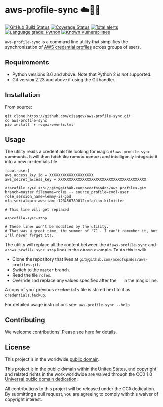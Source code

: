 # aws-profile-sync ☁️🧻🚰 #

[![GitHub Build Status](https://github.com/cisagov/aws-profile-sync/workflows/build/badge.svg)](https://github.com/cisagov/aws-profile-sync/actions)
[![Coverage Status](https://coveralls.io/repos/github/cisagov/aws-profile-sync/badge.svg?branch=develop)](https://coveralls.io/github/cisagov/aws-profile-sync?branch=develop)
[![Total alerts](https://img.shields.io/lgtm/alerts/g/cisagov/aws-profile-sync.svg?logo=lgtm&logoWidth=18)](https://lgtm.com/projects/g/cisagov/aws-profile-sync/alerts/)
[![Language grade: Python](https://img.shields.io/lgtm/grade/python/g/cisagov/aws-profile-sync.svg?logo=lgtm&logoWidth=18)](https://lgtm.com/projects/g/cisagov/aws-profile-sync/context:python)
[![Known Vulnerabilities](https://snyk.io/test/github/cisagov/aws-profile-sync/develop/badge.svg)](https://snyk.io/test/github/cisagov/aws-profile-sync)

`aws-profile-sync` is a command line utility that simplifies the synchronization
of
[AWS credential profiles](https://docs.aws.amazon.com/cli/latest/userguide/cli-configure-files.html)
across groups of users.

## Requirements ##

- Python versions 3.6 and above.  Note that Python 2 *is not* supported.
- Git version 2.23 and above if using the Git handler.

## Installation ##

From source:

```console
git clone https://github.com/cisagov/aws-profile-sync.git
cd aws-profile-sync
pip install -r requirements.txt
```

## Usage ##

The utility reads a credentials file looking for magic `#!aws-profile-sync` comments.
It will then fetch the remote content and intelligently integrate it into a new
credentials file.

```gitconfig
[cool-user]
aws_access_key_id = XXXXXXXXXXXXXXXXXXXX
aws_secret_access_key = XXXXXXXXXXXXXXXXXXXXXXXXXXXXXXXXXXXXXXXX

#!profile-sync ssh://git@github.com/aceofspades/aws-profiles.git branch=master filename=roles -- source_profile=cool-user role_session_name=lemmy-is-god mfa_serial=arn:aws:iam::123456789012:mfa/ian.kilmister

# This line will get replaced

#!profile-sync-stop

# These lines won't be modified by the utility.
# That was a great time, the summer of '71 - I can't remember it, but I'll never forget it!.
```

The utility will replace all the content between the `#!aws-profile-sync` and
`#!aws-profile-sync-stop` lines in the above example.  To do this it will:

- Clone the repository that lives at `git@github.com/aceofspades/aws-profiles.git`.
- Switch to the `master` branch.
- Read the file `roles`.
- Override and replace any values specified after the `--` in the magic line.

A copy of your previous `credentials` file is stored next to it as `credentials.backup`.

For detailed usage instructions see: `aws-profile-sync --help`

## Contributing ##

We welcome contributions!  Please see [here](CONTRIBUTING.md) for
details.

## License ##

This project is in the worldwide [public domain](LICENSE).

This project is in the public domain within the United States, and
copyright and related rights in the work worldwide are waived through
the [CC0 1.0 Universal public domain
dedication](https://creativecommons.org/publicdomain/zero/1.0/).

All contributions to this project will be released under the CC0
dedication. By submitting a pull request, you are agreeing to comply
with this waiver of copyright interest.
